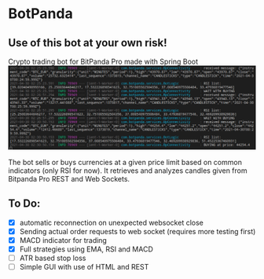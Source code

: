 # BotPanda
## Use of this bot at your own risk!
Crypto trading bot for BitPanda Pro made with Spring Boot
![alt text](https://github.com/uc9000/BotPanda/blob/main/images/screenshot_2.png?raw=true)

The bot sells or buys currencies at a given price limit based on common indicators (only RSI for now).
It retrieves and analyzes candles given from Bitpanda Pro REST and Web Sockets.

## To Do:
- [x] automatic reconnection on unexpected websocket close
- [x] Sending actual order requests to web socket (requires more testing first)
- [x] MACD indicator for trading
- [x] Full strategies using EMA, RSI and MACD
- [ ] ATR based stop loss   
- [ ] Simple GUI with use of HTML and REST
